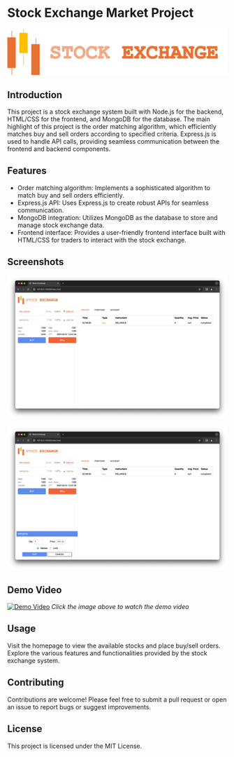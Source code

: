 # Stock Exchange Market Project

![Stock Exchange Logo](logo.png)

## Introduction

This project is a stock exchange system built with Node.js for the backend, HTML/CSS for the frontend, and MongoDB for the database. The main highlight of this project is the order matching algorithm, which efficiently matches buy and sell orders according to specified criteria. Express.js is used to handle API calls, providing seamless communication between the frontend and backend components.

## Features

- Order matching algorithm: Implements a sophisticated algorithm to match buy and sell orders efficiently.
- Express.js API: Uses Express.js to create robust APIs for seamless communication.
- MongoDB integration: Utilizes MongoDB as the database to store and manage stock exchange data.
- Frontend interface: Provides a user-friendly frontend interface built with HTML/CSS for traders to interact with the stock exchange.

## Screenshots

![Screenshot 1](images/image1.png)

![Screenshot 2](images/image2.png)

## Demo Video

[![Demo Video](https://img.youtube.com/vi/woiGdMb9RiM/maxresdefault.jpg)](https://youtu.be/woiGdMb9RiM)
*Click the image above to watch the demo video*

## Usage
Visit the homepage to view the available stocks and place buy/sell orders.
Explore the various features and functionalities provided by the stock exchange system.

## Contributing
Contributions are welcome! Please feel free to submit a pull request or open an issue to report bugs or suggest improvements.

## License
This project is licensed under the MIT License.
